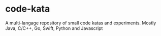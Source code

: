 # code-kata
A multi-langage repository of small code katas and experiments.
Mostly Java, C/C++, Go, Swift, Python and Javascript
